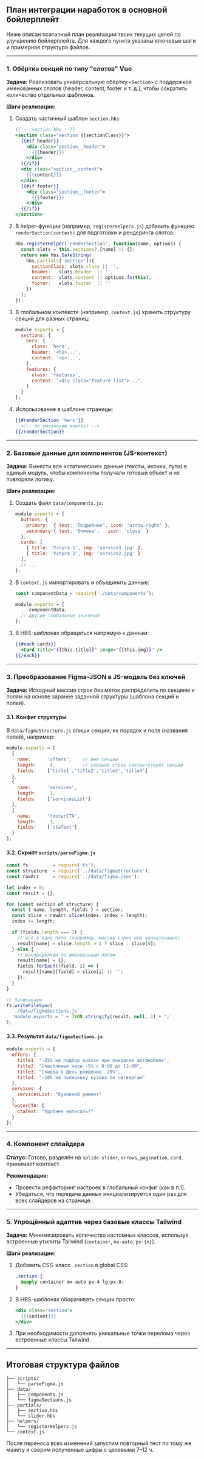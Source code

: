 ## План интеграции наработок в основной бойлерплейт

Ниже описан поэтапный план реализации твоих текущих целей по улучшению бойлерплейта. Для каждого пункта указаны ключевые шаги и примерная структура файлов.

---

### 1. Обёртка секций по типу "слотов" Vue

**Задача:** Реализовать универсальную обёртку `<Section>` с поддержкой именованных слотов (header, content, footer и т. д.), чтобы сократить количество отдельных шаблонов.

**Шаги реализации:**

1. Создать частичный шаблон `section.hbs`:

   ```hbs
   {{!-- section.hbs --}}
   <section class="section {{sectionClass}}">
     {{#if header}}
       <div class="section__header">
         {{{header}}}
       </div>
     {{/if}}
     <div class="section__content">
       {{{content}}}
     </div>
     {{#if footer}}
       <div class="section__footer">
         {{{footer}}}
       </div>
     {{/if}}
   </section>
   ```
2. В helper-функции (например, `registerHelpers.js`) добавить функцию `renderSection(context)` для подготовки и рендеринга слотов:

   ```js
   hbs.registerHelper('renderSection', function(name, options) {
     const slots = this.sections?.[name] || {};
     return new hbs.SafeString(
       hbs.partials['section']({
         sectionClass: slots.class || '',
         header:   slots.header  || '',
         content:  slots.content || options.fn(this),
         footer:   slots.footer  || ''
       })
     );
   });
   ```
3. В глобальном контексте (например, `context.js`) хранить структуру секций для разных страниц:

   ```js
   module.exports = {
     sections: {
       hero: {
         class: 'hero',
         header: '<h1>...',
         content: '<p>...',
       },
       features: {
         class: 'features',
         content: '<div class="feature-list">...',
       }
     }
   };
   ```
4. Использование в шаблоне страницы:

   ```hbs
   {{#renderSection 'hero'}}
     <!-- по умолчанию контент -->
   {{/renderSection}}
   ```

---

### 2. Базовые данные для компонентов (JS-контекст)

**Задача:** Вынести все «статические» данные (тексты, иконки, пути) в единый модуль, чтобы компоненты получали готовый объект и не повторяли логику.

**Шаги реализации:**

1. Создать файл `data/components.js`:

   ```js
   module.exports = {
     buttons: {
       primary:  { text: 'Подробнее', icon: 'arrow-right' },
       secondary:{ text: 'Отмена',   icon: 'close' }
     },
     cards: [
       { title: 'Услуга 1', img: 'service1.jpg' },
       { title: 'Услуга 2', img: 'service2.jpg' }
     ],
     // ...
   };
   ```
2. В `context.js` импортировать и объединить данные:

   ```js
   const componentData = require('./data/components');

   module.exports = {
     ...componentData,
     // другие глобальные значения
   };
   ```
3. В HBS-шаблонах обращаться напрямую к данным:

   ```hbs
   {{#each cards}}
     <Card title="{{this.title}}" image="{{this.img}}" />
   {{/each}}
   ```

---

### 3. Преобразование Figma-JSON в JS-модель без ключей

**Задача:** Исходный массив строк без меток распределить по секциям и полям на основе заранее заданной структуры (шаблона секций и полей).

#### 3.1. Конфиг структуры

В `data/figmaStructure.js` опиши секции, их порядок и поля (названия полей), например:

```js
module.exports = [
  {
    name:      'offers',    // имя секции
    length:     4,          // сколько строк соответствует секции
    fields:    ['title1','title2','title3','title4']
  },
  {
    name:      'services',
    length:     1,
    fields:    ['servicesList']
  },
  {
    name:      'footerCTA',
    length:     1,
    fields:    ['ctaText']
  }
];
```

#### 3.2. Скрипт `scripts/parseFigma.js`

```js
const fs         = require('fs');
const structure  = require('../data/figmaStructure');
const rawArr     = require('../data/figma.json');

let index = 0;
const result = {};

for (const section of structure) {
  const { name, length, fields } = section;
  const slice = rawArr.slice(index, index + length);
  index += length;

  if (fields.length === 1) {
    // всё в одно поле (например, массив строк или конкатенация)
    result[name] = slice.length > 1 ? slice : slice[0];
  } else {
    // распределяем по именованным полям
    result[name] = {};
    fields.forEach((field, i) => {
      result[name][field] = slice[i] || '';
    });
  }
}

// Записываем
fs.writeFileSync(
  './data/figmaSections.js',
  'module.exports = ' + JSON.stringify(result, null, 2) + ';'
);
```

#### 3.3. Результат `data/figmaSections.js`

```js
module.exports = {
  offers: {
    title1: "-25% на подбор краски при покраске автомобиля",
    title2: "Счастливые часы -5% с 8:00 до 13:00",
    title3: "Скидка в День рождение -20%",
    title4: "-10% на полировку кузова по четвергам"
  },
  services: {
    servicesList: "Кузовной ремонт"
  },
  footerCTA: {
    ctaText: "Удобнее написать?"
  }
};
```

---

### 4. Компонент сплайдера

**Статус:** Готово, разделён на `splide-slider`, `arrows`, `pagination`, `card`, принимает контекст.

**Рекомендация:**

* Провести рефакторинг настроек в глобальный конфиг (как в п.1).
* Убедиться, что передача данных инициализируется один раз для всех слайдеров на странице.

---

### 5. Упрощённый адаптив через базовые классы Tailwind

**Задача:** Минимизировать количество кастомных классов, используя встроенные утилиты Tailwind (`container`, `mx-auto`, `px-{n}`).

**Шаги реализации:**

1. Добавить CSS-класс `.section` в global CSS:

   ```css
   .section {
     @apply container mx-auto px-4 lg:px-8;
   }
   ```
2. В HBS-шаблонах оборачивать секции просто:

   ```hbs
   <div class="section">
     {{{content}}}
   </div>
   ```
3. При необходимости дополнять уникальные точки перелома через встроенные классы Tailwind.

---

## Итоговая структура файлов

```
├── scripts/
│   └── parseFigma.js
├── data/
│   ├── components.js
│   └── figmaSections.js
├── partials/
│   ├── section.hbs
│   └── slider.hbs
├── helpers/
│   └── registerHelpers.js
└── context.js
```

После переноса всех изменений запустим повторный тест по тому же макету и сверим полученные цифры с целевыми 7–12 ч.
